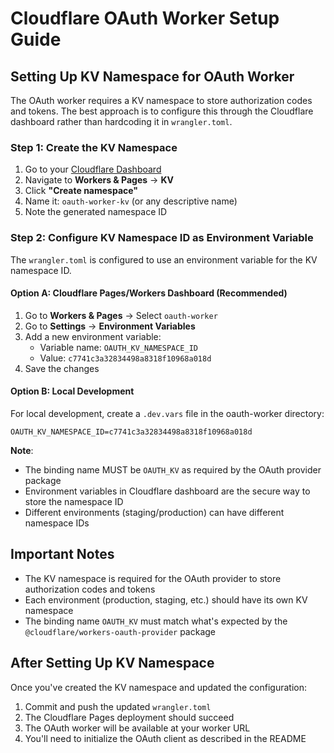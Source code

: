 # Cloudflare OAuth Worker Setup Guide

## Setting Up KV Namespace for OAuth Worker

The OAuth worker requires a KV namespace to store authorization codes and tokens. The best approach is to configure this through the Cloudflare dashboard rather than hardcoding it in `wrangler.toml`.

### Step 1: Create the KV Namespace

1. Go to your [Cloudflare Dashboard](https://dash.cloudflare.com)
2. Navigate to **Workers & Pages** → **KV**
3. Click **"Create namespace"**
4. Name it: `oauth-worker-kv` (or any descriptive name)
5. Note the generated namespace ID

### Step 2: Configure KV Namespace ID as Environment Variable

The `wrangler.toml` is configured to use an environment variable for the KV namespace ID.

#### Option A: Cloudflare Pages/Workers Dashboard (Recommended)
1. Go to **Workers & Pages** → Select `oauth-worker`
2. Go to **Settings** → **Environment Variables**
3. Add a new environment variable:
   - Variable name: `OAUTH_KV_NAMESPACE_ID`
   - Value: `c7741c3a32834498a8318f10968a018d`
4. Save the changes

#### Option B: Local Development
For local development, create a `.dev.vars` file in the oauth-worker directory:
```
OAUTH_KV_NAMESPACE_ID=c7741c3a32834498a8318f10968a018d
```

**Note**: 
- The binding name MUST be `OAUTH_KV` as required by the OAuth provider package
- Environment variables in Cloudflare dashboard are the secure way to store the namespace ID
- Different environments (staging/production) can have different namespace IDs

## Important Notes

- The KV namespace is required for the OAuth provider to store authorization codes and tokens
- Each environment (production, staging, etc.) should have its own KV namespace
- The binding name `OAUTH_KV` must match what's expected by the `@cloudflare/workers-oauth-provider` package

## After Setting Up KV Namespace

Once you've created the KV namespace and updated the configuration:

1. Commit and push the updated `wrangler.toml`
2. The Cloudflare Pages deployment should succeed
3. The OAuth worker will be available at your worker URL
4. You'll need to initialize the OAuth client as described in the README